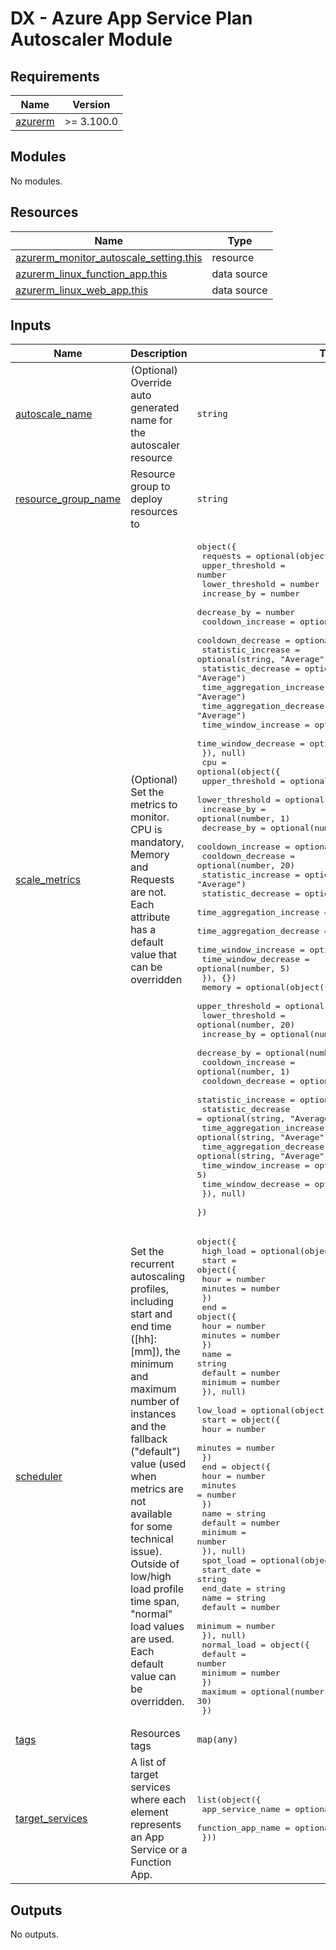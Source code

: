 # DX - Azure App Service Plan Autoscaler Module

<!-- markdownlint-disable -->
<!-- BEGIN_TF_DOCS -->
## Requirements

| Name | Version |
|------|---------|
| <a name="requirement_azurerm"></a> [azurerm](#requirement\_azurerm) | >= 3.100.0 |

## Modules

No modules.

## Resources

| Name | Type |
|------|------|
| [azurerm_monitor_autoscale_setting.this](https://registry.terraform.io/providers/hashicorp/azurerm/latest/docs/resources/monitor_autoscale_setting) | resource |
| [azurerm_linux_function_app.this](https://registry.terraform.io/providers/hashicorp/azurerm/latest/docs/data-sources/linux_function_app) | data source |
| [azurerm_linux_web_app.this](https://registry.terraform.io/providers/hashicorp/azurerm/latest/docs/data-sources/linux_web_app) | data source |

## Inputs

| Name | Description | Type | Default | Required |
|------|-------------|------|---------|:--------:|
| <a name="input_autoscale_name"></a> [autoscale\_name](#input\_autoscale\_name) | (Optional) Override auto generated name for the autoscaler resource | `string` | `null` | no |
| <a name="input_resource_group_name"></a> [resource\_group\_name](#input\_resource\_group\_name) | Resource group to deploy resources to | `string` | n/a | yes |
| <a name="input_scale_metrics"></a> [scale\_metrics](#input\_scale\_metrics) | (Optional) Set the metrics to monitor. CPU is mandatory, Memory and Requests are not. Each attribute has a default value that can be overridden | <pre>object({<br>    requests = optional(object({<br>      upper_threshold           = number<br>      lower_threshold           = number<br>      increase_by               = number<br>      decrease_by               = number<br>      cooldown_increase         = optional(number, 1)<br>      cooldown_decrease         = optional(number, 10)<br>      statistic_increase        = optional(string, "Average")<br>      statistic_decrease        = optional(string, "Average")<br>      time_aggregation_increase = optional(string, "Average")<br>      time_aggregation_decrease = optional(string, "Average")<br>      time_window_increase      = optional(number, 1)<br>      time_window_decrease      = optional(number, 1)<br>    }), null)<br>    cpu = optional(object({<br>      upper_threshold           = optional(number, 80)<br>      lower_threshold           = optional(number, 20)<br>      increase_by               = optional(number, 1)<br>      decrease_by               = optional(number, 1)<br>      cooldown_increase         = optional(number, 1)<br>      cooldown_decrease         = optional(number, 20)<br>      statistic_increase        = optional(string, "Average")<br>      statistic_decrease        = optional(string, "Average")<br>      time_aggregation_increase = optional(string, "Average")<br>      time_aggregation_decrease = optional(string, "Average")<br>      time_window_increase      = optional(number, 5)<br>      time_window_decrease      = optional(number, 5)<br>    }), {})<br>    memory = optional(object({<br>      upper_threshold           = optional(number, 70)<br>      lower_threshold           = optional(number, 20)<br>      increase_by               = optional(number, 1)<br>      decrease_by               = optional(number, 1)<br>      cooldown_increase         = optional(number, 1)<br>      cooldown_decrease         = optional(number, 5)<br>      statistic_increase        = optional(string, "Average")<br>      statistic_decrease        = optional(string, "Average")<br>      time_aggregation_increase = optional(string, "Average")<br>      time_aggregation_decrease = optional(string, "Average")<br>      time_window_increase      = optional(number, 5)<br>      time_window_decrease      = optional(number, 5)<br>    }), null)<br>  })</pre> | <pre>{<br>  "cpu": {<br>    "cooldown_decrease": 20,<br>    "cooldown_increase": 1,<br>    "decrease_by": 1,<br>    "increase_by": 1,<br>    "lower_threshold": 20,<br>    "statistic_decrease": "Average",<br>    "statistic_increase": "Average",<br>    "time_aggregation_decrease": "Average",<br>    "time_aggregation_increase": "Average",<br>    "time_window_decrease": 5,<br>    "time_window_increase": 5,<br>    "upper_threshold": 80<br>  },<br>  "memory": null,<br>  "requests": null<br>}</pre> | no |
| <a name="input_scheduler"></a> [scheduler](#input\_scheduler) | Set the recurrent autoscaling profiles, including start and end time ([hh]:[mm]), the minimum and maximum number of instances and the fallback ("default") value (used when metrics are not available for some technical issue). Outside of low/high load profile time span, "normal" load values are used. Each default value can be overridden. | <pre>object({<br>    high_load = optional(object({<br>      start = object({<br>        hour    = number<br>        minutes = number<br>      })<br>      end = object({<br>        hour    = number<br>        minutes = number<br>      })<br>      name    = string<br>      default = number<br>      minimum = number<br>    }), null)<br>    low_load = optional(object({<br>      start = object({<br>        hour    = number<br>        minutes = number<br>      })<br>      end = object({<br>        hour    = number<br>        minutes = number<br>      })<br>      name    = string<br>      default = number<br>      minimum = number<br>    }), null)<br>    spot_load = optional(object({<br>      start_date = string<br>      end_date   = string<br>      name       = string<br>      default    = number<br>      minimum    = number<br>    }), null)<br>    normal_load = object({<br>      default = number<br>      minimum = number<br>    })<br>    maximum = optional(number, 30)<br>  })</pre> | <pre>{<br>  "high_load": {<br>    "default": 12,<br>    "end": {<br>      "hour": 22,<br>      "minutes": 59<br>    },<br>    "minimum": 4,<br>    "name": "high_load_profile",<br>    "start": {<br>      "hour": 19,<br>      "minutes": 30<br>    }<br>  },<br>  "low_load": {<br>    "default": 10,<br>    "end": {<br>      "hour": 5,<br>      "minutes": 0<br>    },<br>    "minimum": 2,<br>    "name": "low_load_profile",<br>    "start": {<br>      "hour": 23,<br>      "minutes": 0<br>    }<br>  },<br>  "maximum": 30,<br>  "normal_load": {<br>    "default": 11,<br>    "minimum": 3<br>  }<br>}</pre> | no |
| <a name="input_tags"></a> [tags](#input\_tags) | Resources tags | `map(any)` | n/a | yes |
| <a name="input_target_services"></a> [target\_services](#input\_target\_services) | A list of target services where each element represents an App Service or a Function App. | <pre>list(object({<br>    app_service_name  = optional(string)<br>    function_app_name = optional(string)<br>  }))</pre> | n/a | yes |

## Outputs

No outputs.
<!-- END_TF_DOCS -->

